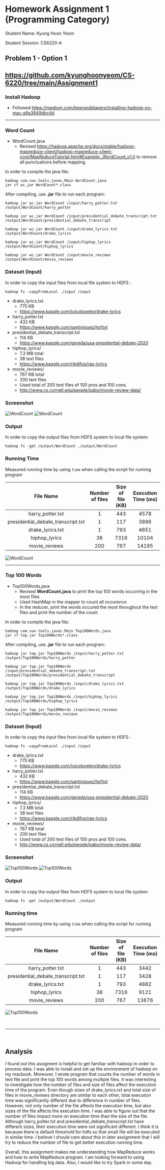 # Homework Assignment 1 (Programming Category)
Student Name: Kyung Hoon Yeom

Student Session: CS6220-A
## Problem 1 - Option 1

https://github.com/kyunghoonyeom/CS-6220/tree/main/Assignment1
---
### Install Hadoop

* Followed https://medium.com/beeranddiapers/installing-hadoop-on-mac-a9a3649dbc4d

---
### Word Count
* WordCount.java
   * Revised https://hadoop.apache.org/docs/stable/hadoop-mapreduce-client/hadoop-mapreduce-client-core/MapReduceTutorial.html#Example:_WordCount_v1.0 to remove all punctuations before mapping.

In order to compile the java file:

    hadoop com.sun.tools.javac.Main WordCount.java
    jar cf wc.jar WordCount*.class

After compiling, use __.jar__ file to run each program:

    hadoop jar wc.jar WordCount /input/harry_potter.txt /output/WordCount/harry_potter

    hadoop jar wc.jar WordCount /input/presidential_debate_transcript.txt /output/WordCount/presidential_debate_transcript

    hadoop jar wc.jar WordCount /input/drake_lyrics.txt /output/WordCount/drake_lyrics

    hadoop jar wc.jar WordCount /input/hiphop_lyrics /output/WordCount/hiphop_lyrics

    hadoop jar wc.jar WordCount /input/movie_reviews /output/WordCount/movie_reviews


### Dataset (Input)
In order to copy the input files from local file system to HDFS :

    hadoop fs -copyFromLocal ./input /input

* drake_lyrics.txt
    - 775 KB
    - https://www.kaggle.com/juicobowley/drake-lyrics
* harry_potter.txt
    - 432 KB
    - https://www.kaggle.com/santiviquez/hp1txt
* presidential_debate_transcript.txt
    - 114 KB
    - https://www.kaggle.com/gpreda/usa-presidential-debate-2020
* hiphop_lyrics/
    - 7.3 MB total
    - 38 text files
    - https://www.kaggle.com/rikdifos/rap-lyrics
* movie_reviews/
    - 767 KB total
    - 200 text files
    - Used total of 200 text files of 100 pros and 100 cons.
    * http://www.cs.cornell.edu/people/pabo/movie-review-data/

### Screenshot

![WordCount](./screenshot/WordCount.png)
![WordCount](./screenshot/WordCountOutput.png)

### Output
In order to copy the output files from HDFS system to local file system:

    hadoop fs -get /output/WordCount ./output/WordCount

### Running Time
Measured running time by using `time` when calling the script for running program

| File Name                          | Number of files | Size of file (KB) | Execution Time (ms) |
| :--------------------------------: | :-------------: | :---------------: | :-----------------: |
| harry_potter.txt                   | 1               | 443               | 4578                |
| presidential_debate_transcript.txt | 1               | 117               | 3896                |
| drake_lyrics.txt                   | 1               | 793               | 4651                |
| hiphop_lyrics                      | 38              | 7316              | 10104               |
| movie_reviews                      | 200             | 767               | 14195               |

![WordCount](./screenshot/Chart.png)

---

### Top 100 Words
*  Top100Words.java
    * Revised **WordCount.java** to print the top 100 words occurring in the most files
    * Used HashMap in the mapper to count all occurence
    * In the reducer, print the words occured the most throughout the text files and print the number of the count

In order to compile the java file:

    hadoop com.sun.tools.javac.Main Top100Words.java
    jar cf top.jar Top100Words*.class

After compiling, use __.jar__ file to run each program:

    hadoop jar top.jar Top100Words /input/harry_potter.txt /output/Top100Words/harry_potter

    hadoop jar top.jar Top100Words /input/presidential_debate_transcript.txt /output/Top100Words/presidential_debate_transcript

    hadoop jar top.jar Top100Words /input/drake_lyrics.txt /output/Top100Words/drake_lyrics

    hadoop jar top.jar Top100Words /input/hiphop_lyrics /output/Top100Words/hiphop_lyrics

    hadoop jar top.jar Top100Words /input/movie_reviews /output/Top100Words/movie_reviews

### Dataset (Input)
In order to copy the input files from local file system to HDFS :

    hadoop fs -copyFromLocal ./input /input

* drake_lyrics.txt
    - 775 KB
    - https://www.kaggle.com/juicobowley/drake-lyrics
* harry_potter.txt
    - 432 KB
    - https://www.kaggle.com/santiviquez/hp1txt
* presidential_debate_transcript.txt
    - 114 KB
    - https://www.kaggle.com/gpreda/usa-presidential-debate-2020
* hiphop_lyrics/
    - 7.3 MB total
    - 38 text files
    - https://www.kaggle.com/rikdifos/rap-lyrics
* movie_reviews/
    - 767 KB total
    - 200 text files
    - Used total of 200 text files of 100 pros and 100 cons.
    * http://www.cs.cornell.edu/people/pabo/movie-review-data/

### Screenshot
![Top100Words](./screenshot/Top100Words.png)
![Top100Words](./screenshot/Top100WordsOutput.png)

### Output
In order to copy the output files from HDFS system to local file system:

    hadoop fs -get /output/WordCount ./output


### Running time

Measured running time by using `time` when calling the script for running program

| File Name                          | Number of files | Size of file (KB) | Execution Time (ms) |
| :--------------------------------: | :-------------: | :---------------: | :-----------------: |
| harry_potter.txt                   | 1               | 443               | 3442                |
| presidential_debate_transcript.txt | 1               | 117               | 3428                |
| drake_lyrics.txt                   | 1               | 793               | 4882                |
| hiphop_lyrics                      | 38              | 7316              | 9121                |
| movie_reviews                      | 200             | 767               | 13676               |

![Top100Words](./screenshot/Chart2.png)

<br />

---
<br />

## Analysis
I found out this assigment is helpful to get familiar with hadoop in order to process data. I was able to install and set up the environment of hadoop on my macbook. Moreover, I wrote program that counts the number of words in text file and print the top 100 words among multiple files. It was interesting to investigate how the number of files and size of files affect the execution time of the program. Even though sizes of  drake_lyrics.txt and total size of files in movie_reviews directory are similar to each other, total execution time was significantly different due to difference in number of files. However, not only number of the file affects the execution time, but also sizes of the file affects the execution time. I was able to figure out that the number of files impact more on execution time than the size of the file. Although harry_potter.txt and presidential_debate_transcript.txt have different sizes, their execution time were not significant different. I think it is because there is default threshold for hdfs so that small file will be executed in similar time. I believe I should care about this in later assignment that I will try to reduce the number of file to get better execution running time.

Overall, this assignment makes me understanding how MapReduce works and how to write MapReduce program. I am looking forward to using Hadoop for handling big data. Also, I would like to try Spark in some day.

